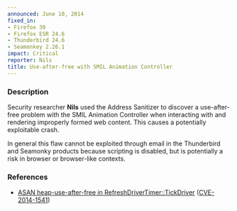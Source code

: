 ```yaml
---
announced: June 10, 2014
fixed_in:
- Firefox 30
- Firefox ESR 24.6
- Thunderbird 24.6
- Seamonkey 2.26.1
impact: Critical
reporter: Nils
title: Use-after-free with SMIL Animation Controller
---
```


<h3>Description</h3>

<p>Security researcher <strong>Nils</strong> used the Address Sanitizer to
discover a use-after-free problem with the SMIL Animation Controller when
interacting with and rendering improperly formed web content. This causes a
potentially exploitable crash. 
</p>

<p class="note">In general this flaw cannot be exploited through email in the
Thunderbird and Seamonky products because scripting is disabled, but is 
potentially a risk in browser or browser-like contexts.</p>

<h3>References</h3>

<ul>
  <li><a href="https://bugzilla.mozilla.org/show_bug.cgi?id=1000185">
        ASAN heap-use-after-free in RefreshDriverTimer::TickDriver</a> (<a href="http://cve.mitre.org/cgi-bin/cvename.cgi?name=CVE-2014-1541" class="ex-ref">CVE-2014-1541</a>)</li>
</ul>



